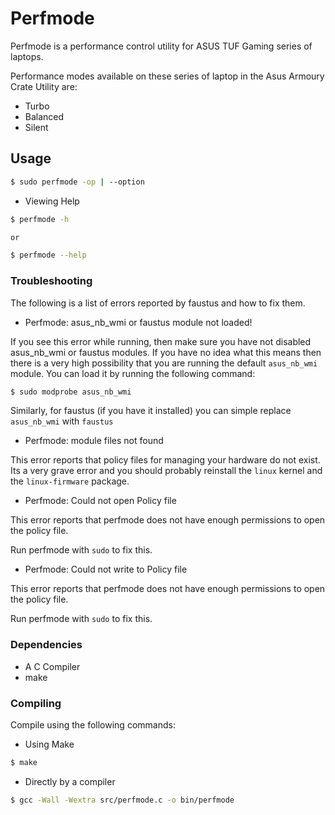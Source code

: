 # Perfmode

Perfmode is a performance control utility for ASUS TUF Gaming series of laptops.

Performance modes available on these series of laptop in the Asus Armoury Crate Utility are:

- Turbo
- Balanced
- Silent

## Usage

```bash
$ sudo perfmode -op | --option
```

- Viewing Help
```bash
$ perfmode -h

or

$ perfmode --help
```

### Troubleshooting

The following is a list of errors reported by faustus and how to fix them.

- Perfmode: asus_nb_wmi or faustus module not loaded!

If you see this error while running, then make sure you have not disabled asus_nb_wmi or faustus modules. If you have no idea what this means then there is a very high possibility that you are running the default `asus_nb_wmi` module. You can load it by running the following command:

```bash
$ sudo modprobe asus_nb_wmi
```

Similarly, for faustus (if you have it installed) you can simple replace `asus_nb_wmi` with `faustus`

- Perfmode: module files not found

This error reports that policy files for managing your hardware do not exist. Its a very grave error and you should probably reinstall the `linux` kernel and the `linux-firmware` package.

- Perfmode: Could not open Policy file

This error reports that perfmode does not have enough permissions to open the policy file.

Run perfmode with `sudo` to fix this.

- Perfmode: Could not write to Policy file

This error reports that perfmode does not have enough permissions to open the policy file.

Run perfmode with `sudo` to fix this.

### Dependencies

- A C Compiler
- make

### Compiling

Compile using the following commands:

- Using Make

```bash
$ make
```

- Directly by a compiler

```bash
$ gcc -Wall -Wextra src/perfmode.c -o bin/perfmode
```

